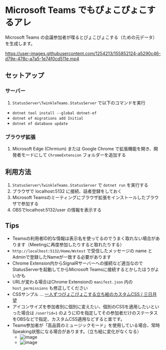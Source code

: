 # Microsoft Teams でもぴょこぴょこするアレ

Microsoft Teams の会議参加者が喋るとぴょこぴょこする（ための元データ）を生成します。

https://user-images.githubusercontent.com/1254213/155852124-a5290c46-d79e-478c-a7a5-1e74f0cd511e.mp4

## セットアップ

### サーバー

1. `StatusServer\TwinkleTeams.StatusServer` で以下のコマンドを実行
  - `dotnet tool install --global dotnet-ef`
  - `dotnet ef migrations add Initial`
  - `dotnet ef database update`
 
### ブラウザ拡張

1. Microsoft Edge (Chrmium) または Google Chrome で拡張機能を開き、開発者モードにして `ChromeExtension` フォルダーを追加する

## 利用方法

1. `StatusServer\TwinkleTeams.StatusServer` で `dotnet run` を実行する
2. ブラウザで localhost:5132 に接続、話者登録をしておく
3. Microsoft Teamsのミーティングにブラウザ拡張をインストールしたブラウザで参加する
4. OBSでlocalhost:5132/user の情報を表示する

## Tips

- Teamsの利用者ID的な情報は表示名を使ってるのでうまく取れない場合があります（Meetingに再度参加したりすると取れたりする）
- `http://localhost:5132/Home/Wstest` で受信したメッセージの name とAdminで登録したNameが一致する必要があります
- Chrome Extension内からSignalRサーバーへの接続など適当なのでStatusServerを起動してからMicrosoft Teamsに接続するとかしたほうがよいかも
- URLが変わる場合はChrome Extensionの `manifest.json` 内の `host_permissions` も修正してください
- CSSサンプル … [一人ずつぴょこぴょこする立ち絵のカスタムCSS / 三日月望](https://n-mikaduki-fb.fanbox.cc/posts/902468)
- アイコンサイズを参加者別に個別に変えたい、個別のCSSを適用したいといった場合は `/user?id=1` のようにIDを指定してその参加者だけのステータスをOBSなどで指定、カスタムCSS適用などすると楽です。
- Teams参加者が「高品質のミュージックモード」を使用している場合、常時Speaking状態になる場合があります。（立ち絵に変化がなくなる）
  - ![image](https://user-images.githubusercontent.com/1254213/155852375-6fff1d0b-256f-43ae-85f3-adc2b0641b45.png)
  - ![image](https://user-images.githubusercontent.com/1254213/155852408-c720224a-8f0c-46c0-a556-564f12fa07c3.png)



